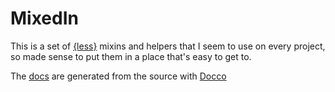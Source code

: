 # MixedIn

This is a set of [{less}](http://lesscss.org) mixins and helpers that I seem to use on every project, so made sense to put them in a place that's easy to get to.

The [docs](docs/mixins.html) are generated from the source with [Docco](http://ashkenas.com/docco/)

